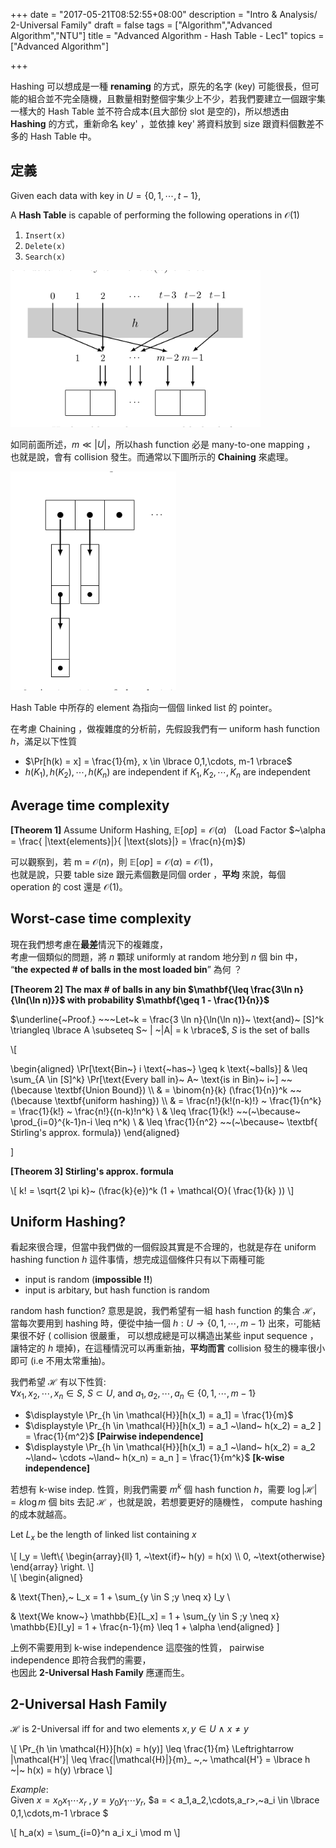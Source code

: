 +++
date = "2017-05-21T08:52:55+08:00"
description = "Intro & Analysis/ 2-Universal Family"
draft = false
tags = ["Algorithm","Advanced Algorithm","NTU"]
title = "Advanced Algorithm - Hash Table - Lec1"
topics = ["Advanced Algorithm"]

+++
<!--以下會介紹 **Hash Table** 的基本定義與概念，以及 **2-Universal Family** 的性質，並說明發生壞事(單一 slot 擠滿了 elements) 的機率很低及更 improve 它的方法 - **Power of 2 choices** 、不希望有 collision 發生的 **Perfect Hashing** ，及動態調整 table size 的 **Dynamic Resizing** 及 **Consistent Hashing**。-->


Hashing 可以想成是一種 **renaming** 的方式，原先的名字 (key) 可能很長，但可能的組合並不完全隨機，且數量相對整個宇集少上不少，若我們要建立一個跟宇集一樣大的 Hash Table 並不符合成本(且大部份 slot 是空的)，所以想透由 **Hashing** 的方式，重新命名 key' ，並依據 key' 將資料放到 size 跟資料個數差不多的 Hash Table 中。

<!--more-->

## 定義

Given each data with key in <span>$U = \lbrace 0,1, \cdots, t-1 \rbrace$</span>,

A **Hash Table** is capable of performing the following operations in <span>$\mathcal{O}(1)$</span>

1. ``Insert(x)``
2. ``Delete(x)``
3. ``Search(x)``

<img src="/img/post/hashTable.png" width="400px">

如同前面所述，<span>$m \ll |U|$</span>，所以hash function 必是 many-to-one mapping ，<br/>也就是說，會有 collision 發生。而通常以下圖所示的 **Chaining** 來處理。

<img src="/img/post/chaining.png" height="350px">

Hash Table 中所存的 element 為指向一個個 linked list 的 pointer。

在考慮 Chaining ，做複雜度的分析前，先假設我們有一 uniform hash function <span>$h$</span>，滿足以下性質

* <span>$\Pr[h(k) = x] = \frac{1}{m}, x \in \lbrace 0,1,\cdots, m-1 \rbrace$</span>
* <span>$h(K_1),h(K_2),\cdots,h(K_n) \text{~are independent if} ~K_1,K_2,\cdots,K_n \text{~are independent}$</span>

## Average time complexity 

**[Theorem 1]** Assume Uniform Hashing, <span>$\mathbb{E}[op] = \mathcal{O}(\alpha)~~$</span> (Load Factor <span>$~\alpha = \frac{ |\text{elements}|}{ |\text{slots}|} = \frac{n}{m}$</span>)

可以觀察到，若 m = <span>$\mathcal{O}(n)$</span>，則 <span>$\mathbb{E}[op] = \mathcal{O}(\alpha) = \mathcal{O}(1)$</span>，<br/>也就是說，只要 table size 跟元素個數是同個 order ，**平均** 來說，每個 operation 的 cost 還是 <span>$\mathcal{O}(1)$</span>。

## Worst-case time complexity

現在我們想考慮在**最差**情況下的複雜度，<br/>
考慮一個類似的問題，將 <span>$n$</span> 顆球 uniformly at random 地分到 <span>$n$</span> 個 bin 中，<br/>“**the expected # of balls in the most loaded bin**” 為何 ？

**[Theorem 2] The max # of balls in any bin <span>$\mathbf{\leq \frac{3\ln n}{\ln(\ln n)}}$</span> with probability <span>$\mathbf{\geq 1 - \frac{1}{n}}$</span>**

<span>$\underline{~Proof.} ~~~Let~k = \frac{3 \ln n}{\ln(\ln n)}~ \text{and}~ [S]^k \triangleq \lbrace A \subseteq S~ | ~|A| = k \rbrace$</span>, <span>$S$</span> is the set of balls

<div>
\[

\begin{aligned}
\Pr[\text{Bin~} i \text{~has~} \geq k \text{~balls}] & \leq \sum_{A \in [S]^k} \Pr[\text{Every ball in}~ A~ \text{is in Bin}~ i~] ~~(\because \textbf{Union Bound}) \\\\
& = \binom{n}{k} (\frac{1}{n})^k ~~(\because \textbf{uniform hashing}) \\\\
& = \frac{n!}{k!(n-k)!} ~ \frac{1}{n^k} = \frac{1}{k!} ~ \frac{n!}{(n-k)!n^k} \\
& \leq \frac{1}{k!} ~~(~\because~ \prod_{i=0}^{k-1}n-i \leq n^k) \\
& \leq \frac{1}{n^2} ~~(~\because~ \textbf{ Stirling's approx. formula})
\end{aligned}

\]
</div>

**[Theorem 3] Stirling's approx. formula**

<div>
\[
k! = \sqrt{2 \pi k}~ (\frac{k}{e})^k (1 + \mathcal{O}( \frac{1}{k} ))
\]
</div>

## Uniform Hashing? 
看起來很合理，但當中我們做的一個假設其實是不合理的，也就是存在 uniform hashing function <span>$h$</span> 這件事情，想完成這個條件只有以下兩種可能

* input is random (**impossible !!**)
* input is arbitary, but hash function is random

random hash function? 意思是說，我們希望有一組 hash function 的集合 <span>$\mathcal{H}$</span>，當每次要用到 hashing 時，便從中抽一個 <span>$h: U \rightarrow \lbrace 0,1,\cdots,m-1 \rbrace$</span> 出來，可能結果很不好 ( collision 很嚴重， 可以想成總是可以構造出某些 input sequence ，讓特定的 <span>$h$</span> 壞掉)，在這種情況可以再重新抽，**平均而言** collision 發生的機率很小即可 (i.e 不用太常重抽)。

我們希望 <span>$\mathcal{H}$</span> 有以下性質:<br/>
<span>$\forall x_1,x_2,\cdots,x_n \in S,~S \subset U,~ \text{and}~ a_1,a_2,\cdots,a_n \in \lbrace 0,1,\cdots,m-1 \rbrace$</span>

* <span>$\displaystyle \Pr_{h \in \mathcal{H}}[h(x_1) = a_1] = \frac{1}{m}$</span>
* <span>$\displaystyle \Pr_{h \in \mathcal{H}}[h(x_1) = a_1 ~\land~ h(x_2) = a_2 ] = \frac{1}{m^2}$</span> **[Pairwise independence]**
* <span>$\displaystyle \Pr_{h \in \mathcal{H}}[h(x_1) = a_1 ~\land~ h(x_2) = a_2 ~\land~ \cdots ~\land~ h(x_n) = a_n ] = \frac{1}{m^k}$</span> **[k-wise independence]**

若想有 k-wise indep. 性質，則我們需要 <span>$m^k$</span> 個 hash function <span>$h$</span>，需要 <span>$\log |\mathcal{H}| = k \log m$</span> 個 bits 去記 <span>$\mathcal{H}$</span> ，也就是說，若想要更好的隨機性， compute hashing 的成本就越高。

<span>Let $L_x ~\text{be the length of linked list containing}~ x$</span>

<div>
\[
I_y = \left\{ \begin{array}{ll}
           1, ~\text{if}~ h(y) = h(x) \\
           0, ~\text{otherwise}
        \end{array} \right.
\]
</div>

<div>
\[
\begin{aligned}

& \text{Then},~ L_x = 1 + \sum_{y \in S ;y \neq x} I_y \\

& \text{We know~} \mathbb{E}[L_x] = 1 + \sum_{y \in S ;y \neq x} \mathbb{E}[I_y] = 1 + \frac{n-1}{m} \leq 1 + \alpha
\end{aligned}
\]
</div>

上例不需要用到 k-wise independence 這麼強的性質， pairwise independence 即符合我們的需要，</br>也因此 **2-Universal Hash Family** 應運而生。

## 2-Universal Hash Family

<span>$\mathcal{H}$</span> is 2-Universal iff for and two elements <span>$x,y \in U ~\land~ x \neq y$</span>

<div>
\[
\Pr_{h \in \mathcal{H}}[h(x) = h(y)] \leq \frac{1}{m} \Leftrightarrow |\mathcal{H'}| \leq \frac{|\mathcal{H}|}{m}_ ~,~ \mathcal{H'} = \lbrace h ~|~ h(x) = h(y) \rbrace 
\]
</div>

_Example_: </br>
Given <span>$x=x_0 x_1 \cdots x_r~,y=y_0 y_1 \cdots y_r$</span>, 
<span>$a = \< a_1,a_2,\cdots,a_r\>,~a_i \in \lbrace 0,1,\cdots,m-1 \rbrace $</span>

<div>
\[
h_a(x) = \sum_{i=0}^n a_i x_i \mod m
\]
</div>
